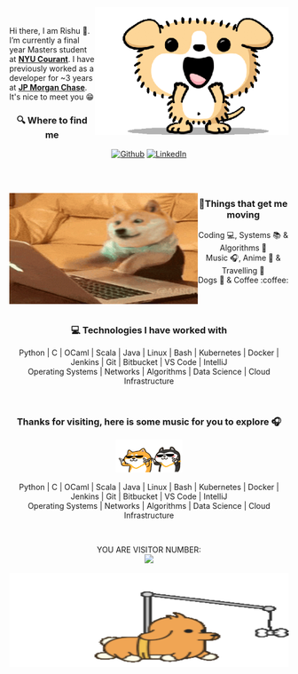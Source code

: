 <p align="center"> 
  <picture><img align="right" src="./assets/excited-puppy-edited.gif" height="230" width="350"/></picture>
</p>
<br>
<br>
Hi there, I am Rishu 👋. I’m currently a final year Masters student at <strong><a href="https://cims.nyu.edu/">NYU Courant</a></strong>. I have previously worked as a developer for ~3 years at <strong><a href="https://www.jpmorganchase.com">JP Morgan Chase</a></strong>. It's nice to meet you 😁
<br>
<h3 align="center">🔍 Where to find me</h3>
<p align="center"><a href="https://github.com/s-rishu" target="_blank"><img alt="Github" src="https://img.shields.io/badge/GitHub-%2312100E.svg?&style=for-the-badge&logo=Github&logoColor=white" /></a> <a href="https://www.linkedin.com/in/rishu-singh-734029132/" target="_blank"><img alt="LinkedIn" src="https://img.shields.io/badge/LinkedIn-282C34?&style=for-the-badge&logo=linkedin&logoColor=white" /></a>
</p>
<br>
<br>
<p align="left"> 
  <picture><img align="left" src="./assets/doge-type.gif" height="200" width="340"/></picture>
</p>
<h3 align="center">🏃Things that get me moving</h3>
<p align="center"> 
  Coding 💻, Systems 📚 & Algorithms 📠<br>
  Music 🎧, Anime 🍥 & Travelling 🌴<br>
  Dogs 🐶 & Coffee :coffee: <br>
</p>
<br>
<br>
<h3 align="center"">💻 Technologies I have worked with</h3>
<p align="center"> 
  Python | C | OCaml | Scala | Java | Linux | Bash | Kubernetes | Docker | Jenkins | Git | Bitbucket | VS Code | IntelliJ <br>
  Operating Systems | Networks | Algorithms | Data Science | Cloud Infrastructure
</p>
<br>
<h3 align="center"">Thanks for visiting, here is some music for you to explore 🎧</h3>
<p align="center"> 
<picture align="center"><img src="./assets/husky-and-shiba.gif" height="60" width="120"/></picture>
 </p> 
<p align="center"> 
  Python | C | OCaml | Scala | Java | Linux | Bash | Kubernetes | Docker | Jenkins | Git | Bitbucket | VS Code | IntelliJ <br>
  Operating Systems | Networks | Algorithms | Data Science | Cloud Infrastructure
</p>
<br>

<!--
**s-rishu/s-rishu** is a ✨ _special_ ✨ repository because its `README.md` (this file) appears on your GitHub profile.
- I love coding, algorithms, systems and dogs.
- Oh and I also love travelling, music and anime ✨
- 
Here are some ideas to get you started:

- 🔭 I’m currently working on ...
- 🌱 I’m currently learning ...
- 👯 I’m looking to collaborate on ...
- 🤔 I’m looking for help with ...
- 💬 Ask me about ...
- 📫 How to reach me: ...
- 😄 Pronouns: ...
- ⚡ Fun fact: ...
-->
<p align="center"> 
  YOU ARE VISITOR NUMBER:<br>
  <img src="https://profile-counter.glitch.me/s-rishu/count.svg" />
</p>
<p align="center"> 
  <picture><img align="center" src="./assets/after-effects-running-2.gif" height="170" width="100%"/></picture>
</p>
